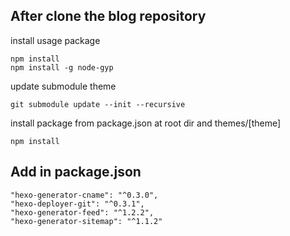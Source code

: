 ## After clone the blog repository

install usage package

```
npm install
npm install -g node-gyp
```

update submodule theme

```
git submodule update --init --recursive
```

install package from package.json at root dir and themes/[theme]

```
npm install
```

## Add in package.json

```
"hexo-generator-cname": "^0.3.0",
"hexo-deployer-git": "^0.3.1",
"hexo-generator-feed": "^1.2.2",
"hexo-generator-sitemap": "^1.1.2"
```
